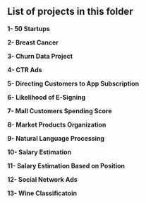 ## **List of projects in this folder**

**1- 50 Startups**

**2- Breast Cancer**

**3- Churn Data Project**

**4- CTR Ads**

**5- Directing Customers to App Subscription**

**6- Likelihood of E-Signing**

**7- Mall Customers Spending Score**

**8- Market Products Organization**

**9- Natural Language Processing**

**10- Salary Estimation**

**11- Salary Estimation Based on Position**

**12- Social Network Ads**

**13- Wine Classificatoin**
